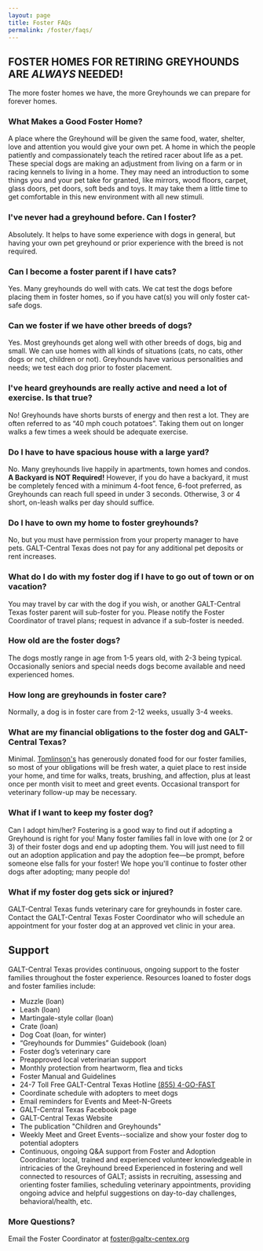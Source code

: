 ```yaml
---
layout: page
title: Foster FAQs
permalink: /foster/faqs/
---
```


## FOSTER HOMES FOR RETIRING GREYHOUNDS ARE _ALWAYS_ NEEDED!

The more foster homes we have, the more Greyhounds we can prepare for forever homes.

### What Makes a Good Foster Home?

A place where the Greyhound will be given the same food, water, shelter, love and attention you would give your own pet.
A home in which the people patiently and compassionately teach the retired racer about life as a pet. These special dogs are
making an adjustment from living on a farm or in racing kennels to living in a home.  They may need an introduction to some
things you and your pet take for granted, like mirrors, wood floors, carpet, glass doors, pet doors, soft beds and toys. It may take
them a little time to get comfortable in this new environment with all new stimuli.

### I've never had a greyhound before. Can I foster?

Absolutely. It helps to have some experience with dogs in general, but having your own pet greyhound or prior experience
with the breed is not required.

### Can I become a foster parent if I have cats?

Yes. Many greyhounds do well with cats.  We cat test the dogs before placing them in
foster homes, so if you have cat(s) you will only foster cat-safe dogs.

### Can we foster if we have other breeds of dogs?

Yes. Most greyhounds get along well with other breeds of dogs, big and small.  We can use homes with all kinds of
situations (cats, no cats, other dogs or not, children or not). Greyhounds have various
personalities and needs; we test each dog prior to foster placement.

### I've heard greyhounds are really active and need a lot of exercise. Is that true?

No!  Greyhounds have shorts bursts of energy and then rest a lot. They are often referred to as
“40 mph couch potatoes”. Taking them out on longer walks a few times a week should
be adequate exercise.

### Do I have to have spacious house with a large yard?

No. Many greyhounds live happily in apartments, town homes and condos. **A Backyard is NOT Required!**
However, if you do have a backyard, it must be completely fenced with a minimum 4-foot fence,
6-foot preferred, as Greyhounds can reach full speed in under 3 seconds.
Otherwise, 3 or 4 short, on-leash walks per day should suffice.

### Do I have to own my home to foster greyhounds?

No, but you must have permission from your property manager to have pets. GALT-Central Texas does not pay for any
additional pet deposits or rent increases.

### What do I do with my foster dog if I have to go out of town or on vacation?

You may travel by car with the dog if you wish, or another GALT-Central Texas foster parent will sub-foster
for you. Please notify the Foster Coordinator of travel plans; request in advance if a sub-foster is needed.

### How old are the foster dogs?

The dogs mostly range in age from 1-5 years old, with 2-3 being typical. Occasionally seniors
and special needs dogs become available and need experienced homes.

### How long are greyhounds in foster care?

Normally, a dog is in foster care from 2-12 weeks, usually 3-4 weeks.

### What are my financial obligations to the foster dog and GALT-Central Texas?

Minimal. [Tomlinson's](http://www.tomlinsons.com/) has generously donated food for our foster families, so most of your
obligations will be fresh water, a quiet place to rest inside your home, and time
for walks, treats, brushing, and affection, plus at least once per month visit to meet and
greet events. Occasional transport for veterinary follow-up may be necessary.

### What if I want to keep my foster dog?

Can I adopt him/her? Fostering is a good way to find out if adopting a Greyhound is right
for you! Many foster families fall in love with one (or 2 or 3) of their foster dogs and end up
adopting them. You will just need to fill out an adoption application and pay the adoption
fee—be prompt, before someone else falls for your foster! We hope you'll continue to
foster other dogs after adopting; many people do!

### What if my foster dog gets sick or injured?

GALT-Central Texas funds veterinary care for greyhounds in foster care. Contact the GALT-Central Texas Foster
Coordinator who will schedule an appointment for your foster dog at an
approved vet clinic in your area.

## Support

GALT-Central Texas provides continuous, ongoing support to the foster families throughout the
foster experience. Resources loaned to foster dogs and foster families include:

* Muzzle (loan)
* Leash (loan)
* Martingale-style collar (loan)
* Crate (loan)
* Dog Coat (loan, for winter)
* “Greyhounds for Dummies” Guidebook (loan)
* Foster dog’s veterinary care
* Preapproved local veterinarian support
* Monthly protection from heartworm, flea and ticks
* Foster Manual and Guidelines
* 24-7 Toll Free GALT-Central Texas Hotline [(855) 4-GO-FAST](tel:855-446-3278)
* Coordinate schedule with adopters to meet dogs
* Email reminders for Events and Meet-N-Greets
* GALT-Central Texas Facebook page
* GALT-Central Texas Website
* The publication "Children and Greyhounds"
* Weekly Meet and Greet Events--socialize and show your foster dog to potential adopters
* Continuous, ongoing Q&A support from Foster and Adoption Coordinator: local, trained
  and experienced volunteer knowledgeable in intricacies of the Greyhound breed Experienced
  in fostering and well connected to resources of GALT; assists in recruiting, assessing and
  orienting foster families, scheduling veterinary appointments, providing ongoing advice and
  helpful suggestions on day-to-day challenges, behavioral/health, etc.

### More Questions?

Email the Foster Coordinator at [foster@galtx-centex.org](mailto:foster@galtx-centex.org)
